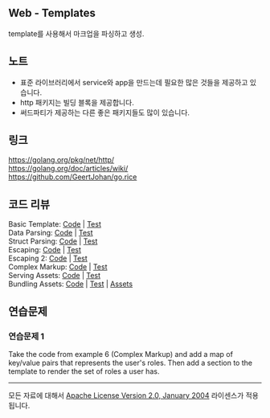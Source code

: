 ## Web - Templates

template를 사용해서 마크업을 파싱하고 생성.

## 노트

* 표준 라이브러리에서 service와 app을 만드는데 필요한 많은 것들을 제공하고 있습니다.
* http 패키지는 빌딩 블록을 제공합니다.
* 써드파티가 제공하는 다른 좋은 패키지들도 많이 있습니다.

## 링크

https://golang.org/pkg/net/http/  
https://golang.org/doc/articles/wiki/  
https://github.com/GeertJohan/go.rice  

## 코드 리뷰

Basic Template: [Code](example1/main.go) | [Test](example1/main_test.go)  
Data Parsing: [Code](example2/main.go) | [Test](example2/main_test.go)  
Struct Parsing: [Code](example3/main.go) | [Test](example3/main_test.go)  
Escaping: [Code](example4/main.go) | [Test](example4/main_test.go)  
Escaping 2: [Code](example5/main.go) | [Test](example5/main_test.go)  
Complex Markup: [Code](example6/main.go) | [Test](example6/main_test.go)  
Serving Assets: [Code](example7/main.go) | [Test](example7/main_test.go)  
Bundling Assets: [Code](example8/main.go) | [Test](example8/main_test.go) | [Assets](example8/rice-box.go)  

## 연습문제

### 연습문제 1

Take the code from example 6 (Complex Markup) and add a map of key/value pairs that represents the user's roles. Then add a section to the template to render the set of roles a user has.
___
모든 자료에 대해서 [Apache License Version 2.0, January 2004](http://www.apache.org/licenses/LICENSE-2.0) 라이센스가 적용됩니다.
